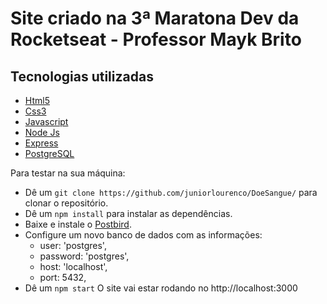 # Site criado na 3ª Maratona Dev da Rocketseat - Professor Mayk Brito
## Tecnologias utilizadas
* [Html5](https://www.w3schools.com/html/)
* [Css3](https://www.w3.org/Style/CSS/)
* [Javascript](https://www.w3schools.com/js/)
* [Node Js](https://nodejs.org)
* [Express](https://www.npmjs.com/package/express)
* [PostgreSQL](https://www.postgresql.org/)

Para testar na sua máquina:
* Dê um 
`git clone https://github.com/juniorlourenco/DoeSangue/` para clonar o repositório.
* Dê um 
`npm install` para instalar as dependências.
* Baixe e instale o [Postbird](https://www.electronjs.org/apps/postbird).
* Configure um novo banco de dados com as informações:
  - user: 'postgres',
  - password: 'postgres',
  - host: 'localhost',
  - port: 5432,
* Dê um `npm start`
O site vai estar rodando no http://localhost:3000


